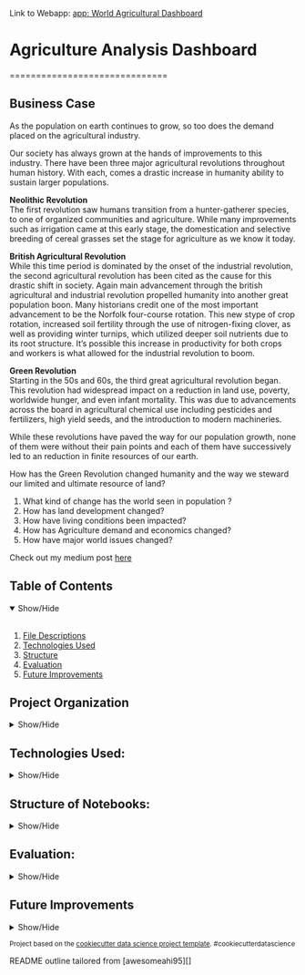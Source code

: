 Link to Webapp: <a href="https://agricultural-analysis.herokuapp.com/" target="_blank">app: World Agricultural Dashboard</a>
# Agriculture Analysis Dashboard
==============================

## Business Case
<a name="Business_Case"></a>

As the population on earth continues to grow, so too does the demand placed on the agricultural industry. 

Our society has always grown at the hands of improvements to this industry. There have been three major agricultural revolutions throughout human history. With each, comes a drastic increase in humanity ability to sustain larger populations. 

 **Neolithic Revolution** <br>
The first revolution saw humans transition from a hunter-gatherer species, to one of organized communities and agriculture. While many improvements such as irrigation came at this early stage, the domestication and selective breeding of cereal grasses set the stage for agriculture as we know it today. 

**British Agricultural Revolution**<br>
While this time period is dominated by the onset of the industrial revolution, the second agricultural revolution has been cited as the cause for this drastic shift in society. Again main advancement through the british agricultural and industrial revolution propelled humanity into another great population boon. Many historians credit one of the most important advancement to be the Norfolk four-course rotation. This new stype of crop rotation, increased soil fertility through the use of nitrogen-fixing clover, as well as providing winter turnips, which utilized deeper soil nutrients due to its root structure. It’s possible this increase in productivity for both crops and workers is what allowed for the industrial revolution to boom.

**Green Revolution**<br>
Starting in the 50s and 60s, the third great agricultural revolution began. This revolution had widespread impact on a reduction in land use, poverty, worldwide hunger, and even infant mortality. This was due to advancements across the board in agricultural chemical use including pesticides and fertilizers, high yield seeds, and the introduction to modern machineries. 

While these revolutions have paved the way for our population growth, none of them were without their pain points and each of them have successively led to an reduction in finite resources of our earth. 

How has the Green Revolution changed humanity and the way we steward our limited and ultimate resource of land?

1. What kind of change has the world seen in population ?
2. How has land development changed?
3. How have living conditions been impacted?
4. How has Agriculture demand and economics changed? 
5. How have major world issues changed?


Check out my medium post <a href="#">here</a>

## Table of Contents
<details open>
  <summary>Show/Hide</summary>
  <br>
 
1. [ File Descriptions ](#File_Description)
2. [ Technologies Used ](#Technologies_Used)    
3. [ Structure ](#Structure)
4. [ Evaluation ](#Evaluation)
5. [ Future Improvements ](#Future_Improvements)

</details>


## Project Organization

<details>
<a name="File_Description"></a>
<summary>Show/Hide</summary>
 <br>


    ├── LICENSE
    ├── .gitignore
    ├── README.md          <- The top-level README for developers using this project.
    │
    ├── agenv                <- Virtual Environment for the project
    │
    ├── dashboard_app      <- Folder that contains all deployment needs
    │   ├── images         <- directory of images for the app
    │   ├── templates      <- html webpages
    │       ├── index.html    <- 
    │       └──               <- 
    │   ├── __init__.py    <- 
    │   ├── routes.py      <- 
    │   └──                <- 
    │
    ├── notebooks          <- Jupyter notebooks. Naming convention is a number (for ordering),
    │                         the creator's initials, and a short `-` delimited description, e.g.
    │                         `1.0-jqp-initial-data-exploration`.
    │
    ├── references         <- Data dictionaries, manuals, and all other explanatory materials.
    │
    ├── reports            <- Generated analysis as HTML, PDF, LaTeX, etc.
    │   └── figures        <- Generated graphics and figures to be used in reporting
    │
    ├── requirements.txt   <- The requirements file for reproducing the analysis environment, e.g.
    │                         generated with `pip freeze > requirements.txt`
    │
    └── setup.py           <- makes project pip installable (pip install -e .) so src can be imported 

--------
  </details>   

## Technologies Used:
<details>
<a name="Technologies_Used"></a>
<summary>Show/Hide</summary>
<br>

      
    ├──AWS Lightsail
    ├──Docker
    ├──Python
        ├──Numpy
        ├──Pandas
        ├──Flask
        ├──Requests
        ├──Matplotlib
        ├──Seaborn
        └──
 
 ------------
 </details>

## Structure of Notebooks:
<details>
<a name="Structure"></a>
<summary>Show/Hide</summary>
<br>

 1. API Practice
      * 1.0 Learning how to utilize the Worldbank API
 2. API Data Wrangling
      * 2.0 Importing and cleaning indicators from worldbank
      * 2.1 Population APIs
      * 2.2 Land Development APIs
      * 2.3 Living Conditions APIs
      * 2.4 Agricultural Practices APIs
      * 2.5 World Issues APIs
 3. Exploratory Data Analysis
      * 3.0 Importing
      * 3.1 Question 1: Population
      * 3.2 Question 2: Land Development
      * 3.3 Question 3: Living Conditions
      * 3.4 Question 4: Agricultural Practices
      * 3.5 Question 5: World Issues
     

 </details>

## Evaluation:
<a name="Evaluation"></a>
<details>
<summary>Show/Hide</summary>
<br>
<a href="#" target="_blank">not active medium post</a> as I go into further detail regarding the process and my answers for the questions in the <a href="#Business_Case">business case</a>.

 Here is a link to the <a href="#" target="_blank">Not active app</a>. 

</details>
  
## Future Improvements
 <a name="Future_Improvements"></a>
 <details>
<summary>Show/Hide</summary>
<br>
 

</details>

<p><small>Project based on the <a target="_blank" href="https://drivendata.github.io/cookiecutter-data-science/">cookiecutter data science project template</a>. #cookiecutterdatascience</small></p>
<p>README outline tailored from [awesomeahi95][]<p>
